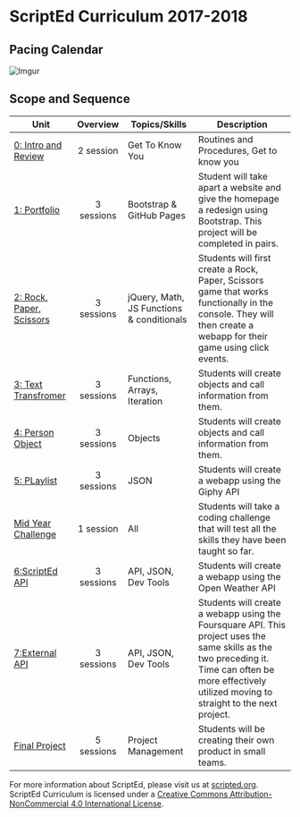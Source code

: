 # ScriptEd Curriculum 2017-2018

## Pacing Calendar
![Imgur](http://i.imgur.com/8LibL1t.png)

## Scope and Sequence

| Unit  | Overview | Topics/Skills | Description |
|-------|:-------:|------|--------------|
| [0: Intro and Review](units/unit0)|2 session | Get To Know You | Routines and Procedures, Get to know you |
| [1: Portfolio](units/unit1) | 3 sessions | Bootstrap & GitHub Pages| Student will take apart a website and give the homepage a redesign using Bootstrap. This project will be completed in pairs. |
| [2: Rock, Paper, Scissors](units/unit2) | 3 sessions | jQuery, Math, JS Functions & conditionals | Students will first create a Rock, Paper, Scissors game that works functionally in the console. They will then create a webapp for their game using click events.|
| [3: Text Transfromer](units/5-JSobjects) | 3 sessions | Functions, Arrays, Iteration| Students will create objects and call information from them. |
| [4: Person Object](units/5-JSobjects) | 3 sessions | Objects| Students will create objects and call information from them. |
| [5: PLaylist](units/6-giphyAPI) | 3 sessions |  JSON | Students will create a webapp using the Giphy API|
| [Mid Year Challenge](units/midYearChallenge) | 1 session | All| Students will take a coding challenge that will test all the skills they have been taught so far.|
| [6:ScriptEd  API](units/7-openWeatherAPI) | 3 sessions | API, JSON, Dev Tools| Students will create a webapp using the Open Weather API|
| [7:External API](units/opt-FoursquareAPI)| 3 sessions  | API, JSON, Dev Tools| Students will create a webapp using the Foursquare API. This project uses the same skills as the two preceding it. Time can often be more effectively utilized moving to straight to the next project. |
| [Final Project](units/9-entrepreneur) | 5 sessions | Project Management| Students will be creating their own product in small teams. |

For more information about ScriptEd, please visit us at [scripted.org](https://www.scripted.org). 
<br>
ScriptEd Curriculum is licensed under a <a rel="license" href="http://creativecommons.org/licenses/by-nc/4.0/">Creative Commons Attribution-NonCommercial 4.0 International License</a>. 
